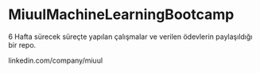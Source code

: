 # MiuulMachineLearningBootcamp
6 Hafta sürecek süreçte yapılan çalışmalar ve verilen ödevlerin paylaşıldığı bir repo.

linkedin.com/company/miuul
